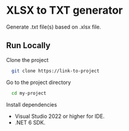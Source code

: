
# XLSX to TXT generator

Generate .txt file(s) based on .xlsx file.


## Run Locally

Clone the project

```bash
  git clone https://link-to-project
```

Go to the project directory

```bash
  cd my-project
```

Install dependencies

- Visual Studio 2022 or higher for IDE.
- .NET 6 SDK.
